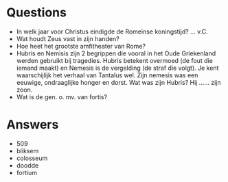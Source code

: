 # Questions
- In welk jaar voor Christus eindigde de Romeinse koningstijd? ... v.C.
- Wat houdt Zeus vast in zijn handen?
- Hoe heet het grootste amfitheater van Rome?
- Hubris en Nemisis zijn 2 begrippen die vooral in het Oude Griekenland werden gebruikt bij tragedies. Hubris betekent overmoed (de fout die iemand maakt) en Nemesis is de vergelding (de straf die volgt). Je kent waarschijlijk het verhaal van Tantalus wel. Zijn nemesis was een eeuwige, ondraaglijke honger en dorst. Wat was zijn Hubris? Hij ...... zijn zoon.
- Wat is de gen. o. mv. van fortis?
# Answers
- 509
- bliksem
- colosseum
- doodde
- fortium
